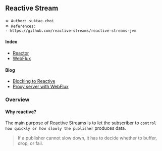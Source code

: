 ## Reactive Stream

```
ㅁ Author: suktae.choi
ㅁ References:
- https://github.com/reactive-streams/reactive-streams-jvm
```

#### Index

- [Reactor](reactor)
- [WebFlux](web-flux)

#### Blog

- [Blocking to Reactive](<http://wiki.sys4u.co.kr/pages/viewpage.action?pageId=7766994#id-%EC%97%B0%EC%8A%B5%EB%AC%B8%EC%A0%9C%EB%A1%9C%EB%B0%B0%EC%9B%8C%EB%B3%B4%EB%8A%94Reactor-11.BlockingtoReactive>)
- [Proxy server with WebFlux](https://translate.googleusercontent.com/translate_c?depth=1&hl=ko&rurl=translate.google.co.kr&sl=ja&sp=nmt4&tl=en&u=https://kazuhira-r.hatenablog.com/entry/20180408/1523190124&xid=17259,15700023,15700186,15700190,15700248,15700253&usg=ALkJrhgdKV2YylUpbK6DdnJCS77pUGhknA)

### Overview

#### Why reactive?

The main purpose of Reactive Streams is to let the subscriber to `control how quickly or how slowly the publisher` produces data.

> If a publisher cannot slow down, it has to decide whether to buffer, drop, or fail.

